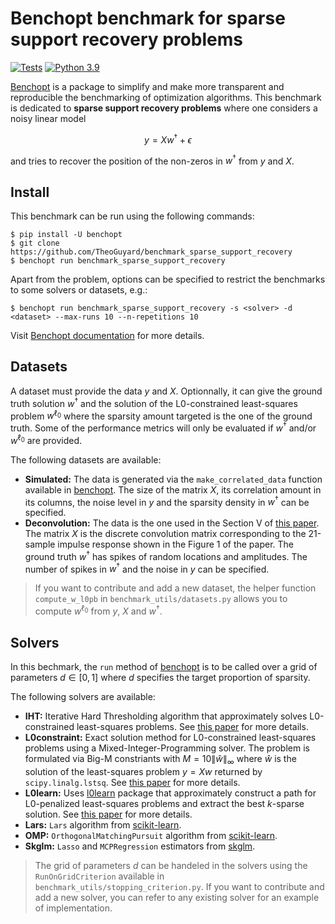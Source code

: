 # Benchopt benchmark for sparse support recovery problems

[![Tests](https://github.com/TheoGuyard/benchmark_sparse_support_recovery/actions/workflows/main.yml/badge.svg)](https://github.com/TheoGuyard/benchmark_sparse_support_recovery/actions/workflows/main.yml)
[![Python 3.9](https://img.shields.io/badge/python-3.9%2B-blue)](https://www.python.org/downloads/release/python-390/)

[Benchopt](https://benchopt.github.io) is a package to simplify and make more transparent and
reproducible the benchmarking of optimization algorithms.
This benchmark is dedicated to **sparse support recovery problems** where one considers a noisy linear model

$$y = Xw^{\dagger} + \epsilon$$

and tries to recover the position of the non-zeros in $w^{\dagger}$ from $y$ and $X$. 

## Install

This benchmark can be run using the following commands:

```{shell}
$ pip install -U benchopt
$ git clone https://github.com/TheoGuyard/benchmark_sparse_support_recovery
$ benchopt run benchmark_sparse_support_recovery
``````

Apart from the problem, options can be specified to restrict the benchmarks to some solvers or datasets, e.g.:

```{shell}
$ benchopt run benchmark_sparse_support_recovery -s <solver> -d <dataset> --max-runs 10 --n-repetitions 10
```

Visit [Benchopt documentation](https://benchopt.github.io/api.html) for more details.

## Datasets

A dataset must provide the data $y$ and $X$.
Optionnally, it can give the ground truth solution $w^{\dagger}$ and the solution of the L0-constrained least-squares problem $w^{\ell_0}$ where the sparsity amount targeted is the one of the ground truth.
Some of the performance metrics will only be evaluated if $w^{\dagger}$ and/or $w^{\ell_0}$ are provided.

The following datasets are available:

* **Simulated:** The data is generated via the `make_correlated_data` function available in [benchopt](https://benchopt.github.io). The size of the matrix $X$, its correlation amount in its columns, the noise level in $y$ and the sparsity density in $w^{\dagger}$ can be specified.
* **Deconvolution:** The data is the one used in the Section V of [this paper](https://www.ecosia.org/search?q=Exact+Sparse+Approximation+Problems+via+Mixed-Integer+Programming:+Formulations+and+Computational+Performance). The matrix $X$ is the discrete convolution matrix corresponding to the 21-sample impulse response shown in the Figure 1 of the paper. The ground truth $w^{\dagger}$ has spikes of random locations and amplitudes. The number of spikes in $w^{\dagger}$ and the noise in $y$ can be specified.

> If you want to contribute and add a new dataset, the helper function `compute_w_l0pb` in `benchmark_utils/datasets.py` allows you to compute $w^{\ell_0}$ from $y$, $X$ and $w^{\dagger}$.


## Solvers

In this bechmark, the `run` method of [benchopt](https://benchopt.github.io) is to be called over a grid of parameters $d \in [0,1]$ where $d$ specifies the target proportion of sparsity.

The following solvers are available:

* **IHT:** Iterative Hard Thresholding algorithm that approximately solves L0-constrained least-squares problems. See [this paper](https://ieeexplore.ieee.org/abstract/document/1660731?casa_token=fTzhzl62-TMAAAAA:qGzh7V1ewWv81eFlTbepaiaO5yBO80H_6oHN4ovyeO-6dMB8A6PuccoB3-zfE8zz2yt16dSSIQ) for more details.
* **L0constraint:** Exact solution method for L0-constrained least-squares problems using a Mixed-Integer-Programming solver. The problem is formulated via Big-M constriants with $M = 10  \|\hat{w}\|_{\infty}$ where $\hat{w}$ is the solution of the least-squares problem $y = Xw$ returned by `scipy.linalg.lstsq`. See [this paper](https://ieeexplore.ieee.org/abstract/document/7313004?casa_token=vVs9O6nUNwUAAAAA:LNxXd1jMGr6EE-N0Gx4YaM8ZdaWzPWkZzbMsTQJaTjnY9b4U4n23JalnjBZvWGPpyL7U9U2V6Q) for more details.
* **L0learn:** Uses [l0learn](https://github.com/hazimehh/L0Learn) package that approximately construct a path for L0-penalized least-squares problems and extract the best $k$-sparse solution. See [this paper](https://arxiv.org/abs/2202.04820) for more details.
* **Lars:** `Lars` algorithm from [scikit-learn](https://scikit-learn.org/stable/modules/generated/sklearn.linear_model.Lars.html).
* **OMP:** `OrthogonalMatchingPursuit` algorithm from [scikit-learn](https://scikit-learn.org/stable/modules/generated/sklearn.linear_model.OrthogonalMatchingPursuit.html#sklearn.linear_model.OrthogonalMatchingPursuit).
* **Skglm:** `Lasso` and `MCPRegression` estimators from [skglm](https://contrib.scikit-learn.org/skglm/).

> The grid of parameters $d$ can be handeled in the solvers using the `RunOnGridCriterion` available in `benchmark_utils/stopping_criterion.py`. If you want to contribute and add a new solver, you can refer to any existing solver for an example of implementation. 
